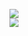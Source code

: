[![](https://img.shields.io/badge/Made%20With-Github%20Spray-lightgrey.svg?style=for-the-badge&logo=github)](https://github.com/Annihil/github-spray#20868)  
[![](https://i.imgur.com/2DrTn0Z.gif)](https://github.com/Annihil/github-spray)
